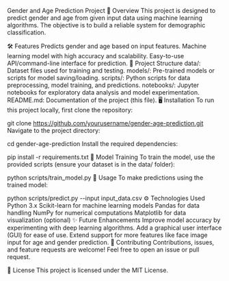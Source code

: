 Gender and Age Prediction Project
📌 Overview
This project is designed to predict gender and age from given input data using machine learning algorithms. The objective is to build a reliable system for demographic classification.

🛠️ Features
Predicts gender and age based on input features.
Machine learning model with high accuracy and scalability.
Easy-to-use API/command-line interface for prediction.
📁 Project Structure
data/: Dataset files used for training and testing.
models/: Pre-trained models or scripts for model saving/loading.
scripts/: Python scripts for data preprocessing, model training, and predictions.
notebooks/: Jupyter notebooks for exploratory data analysis and model experimentation.
README.md: Documentation of the project (this file).
🖥️ Installation
To run this project locally, first clone the repository:

git clone https://github.com/yourusername/gender-age-prediction.git
Navigate to the project directory:

cd gender-age-prediction
Install the required dependencies:


pip install -r requirements.txt
🧠 Model Training
To train the model, use the provided scripts (ensure your dataset is in the data/ folder):


python scripts/train_model.py
🚀 Usage
To make predictions using the trained model:

python scripts/predict.py --input input_data.csv
⚙️ Technologies Used
Python 3.x
Scikit-learn for machine learning models
Pandas for data handling
NumPy for numerical computations
Matplotlib for data visualization (optional)
✨ Future Enhancements
Improve model accuracy by experimenting with deep learning algorithms.
Add a graphical user interface (GUI) for ease of use.
Extend support for more features like face image input for age and gender prediction.
🤝 Contributing
Contributions, issues, and feature requests are welcome! Feel free to open an issue or pull request.

📜 License
This project is licensed under the MIT License.
